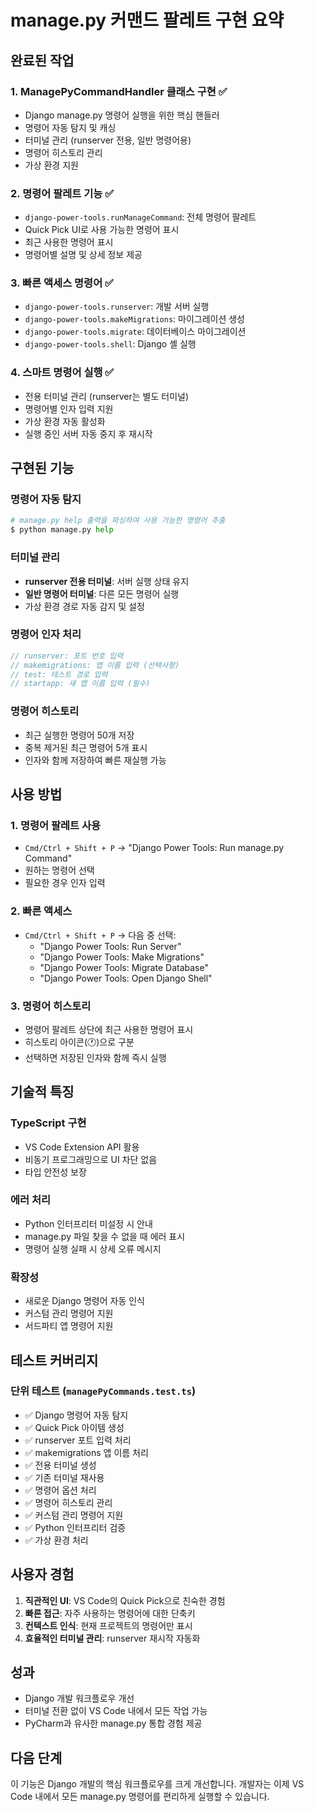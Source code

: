 # manage.py 커맨드 팔레트 구현 요약

## 완료된 작업

### 1. ManagePyCommandHandler 클래스 구현 ✅
- Django manage.py 명령어 실행을 위한 핵심 핸들러
- 명령어 자동 탐지 및 캐싱
- 터미널 관리 (runserver 전용, 일반 명령어용)
- 명령어 히스토리 관리
- 가상 환경 지원

### 2. 명령어 팔레트 기능 ✅
- `django-power-tools.runManageCommand`: 전체 명령어 팔레트
- Quick Pick UI로 사용 가능한 명령어 표시
- 최근 사용한 명령어 표시
- 명령어별 설명 및 상세 정보 제공

### 3. 빠른 액세스 명령어 ✅
- `django-power-tools.runserver`: 개발 서버 실행
- `django-power-tools.makeMigrations`: 마이그레이션 생성
- `django-power-tools.migrate`: 데이터베이스 마이그레이션
- `django-power-tools.shell`: Django 셸 실행

### 4. 스마트 명령어 실행 ✅
- 전용 터미널 관리 (runserver는 별도 터미널)
- 명령어별 인자 입력 지원
- 가상 환경 자동 활성화
- 실행 중인 서버 자동 중지 후 재시작

## 구현된 기능

### 명령어 자동 탐지
```python
# manage.py help 출력을 파싱하여 사용 가능한 명령어 추출
$ python manage.py help
```

### 터미널 관리
- **runserver 전용 터미널**: 서버 실행 상태 유지
- **일반 명령어 터미널**: 다른 모든 명령어 실행
- 가상 환경 경로 자동 감지 및 설정

### 명령어 인자 처리
```typescript
// runserver: 포트 번호 입력
// makemigrations: 앱 이름 입력 (선택사항)
// test: 테스트 경로 입력
// startapp: 새 앱 이름 입력 (필수)
```

### 명령어 히스토리
- 최근 실행한 명령어 50개 저장
- 중복 제거된 최근 명령어 5개 표시
- 인자와 함께 저장하여 빠른 재실행 가능

## 사용 방법

### 1. 명령어 팔레트 사용
- `Cmd/Ctrl + Shift + P` → "Django Power Tools: Run manage.py Command"
- 원하는 명령어 선택
- 필요한 경우 인자 입력

### 2. 빠른 액세스
- `Cmd/Ctrl + Shift + P` → 다음 중 선택:
  - "Django Power Tools: Run Server"
  - "Django Power Tools: Make Migrations"
  - "Django Power Tools: Migrate Database"
  - "Django Power Tools: Open Django Shell"

### 3. 명령어 히스토리
- 명령어 팔레트 상단에 최근 사용한 명령어 표시
- 히스토리 아이콘(🕐)으로 구분
- 선택하면 저장된 인자와 함께 즉시 실행

## 기술적 특징

### TypeScript 구현
- VS Code Extension API 활용
- 비동기 프로그래밍으로 UI 차단 없음
- 타입 안전성 보장

### 에러 처리
- Python 인터프리터 미설정 시 안내
- manage.py 파일 찾을 수 없을 때 에러 표시
- 명령어 실행 실패 시 상세 오류 메시지

### 확장성
- 새로운 Django 명령어 자동 인식
- 커스텀 관리 명령어 지원
- 서드파티 앱 명령어 지원

## 테스트 커버리지

### 단위 테스트 (`managePyCommands.test.ts`)
- ✅ Django 명령어 자동 탐지
- ✅ Quick Pick 아이템 생성
- ✅ runserver 포트 입력 처리
- ✅ makemigrations 앱 이름 처리
- ✅ 전용 터미널 생성
- ✅ 기존 터미널 재사용
- ✅ 명령어 옵션 처리
- ✅ 명령어 히스토리 관리
- ✅ 커스텀 관리 명령어 지원
- ✅ Python 인터프리터 검증
- ✅ 가상 환경 처리

## 사용자 경험

1. **직관적인 UI**: VS Code의 Quick Pick으로 친숙한 경험
2. **빠른 접근**: 자주 사용하는 명령어에 대한 단축키
3. **컨텍스트 인식**: 현재 프로젝트의 명령어만 표시
4. **효율적인 터미널 관리**: runserver 재시작 자동화

## 성과

- Django 개발 워크플로우 개선
- 터미널 전환 없이 VS Code 내에서 모든 작업 가능
- PyCharm과 유사한 manage.py 통합 경험 제공

## 다음 단계

이 기능은 Django 개발의 핵심 워크플로우를 크게 개선합니다. 개발자는 이제 VS Code 내에서 모든 manage.py 명령어를 편리하게 실행할 수 있습니다.